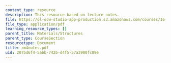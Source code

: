 ```yaml
---
content_type: resource
description: This resource based on lecture notes.
file: https://ol-ocw-studio-app-production.s3.amazonaws.com/courses/16-01-unified-engineering-i-ii-iii-iv-fall-2005-spring-2006/207bd6f45abb742bd4f557a3900fc89e_zm4notes.pdf
file_type: application/pdf
learning_resource_types: []
parent_title: Materials/Structures
parent_type: CourseSection
resourcetype: Document
title: zm4notes.pdf
uid: 207bd6f4-5abb-742b-d4f5-57a3900fc89e
---
```

